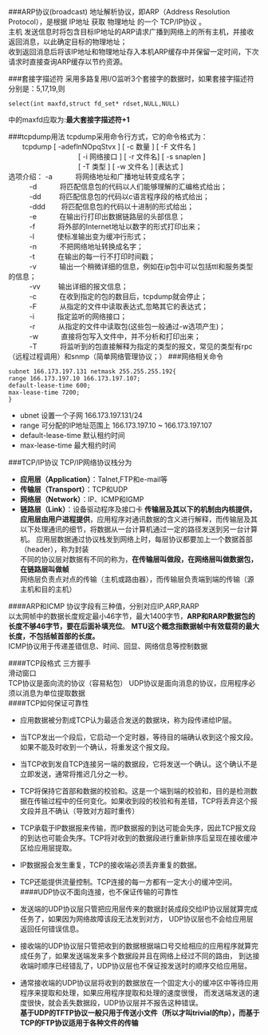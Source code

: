###ARP协议(broadcast)
地址解析协议，即ARP（Address Resolution Protocol），是根据 IP地址 获取 物理地址 的一个 TCP/IP协议 。   
主机 发送信息时将包含目标IP地址的ARP请求广播到网络上的所有主机，并接收返回消息，以此确定目标的物理地址；   
收到返回消息后将该IP地址和物理地址存入本机ARP缓存中并保留一定时间，下次请求时直接查询ARP缓存以节约资源。

###套接字描述符
采用多路复用I/O监听3个套接字的数据时，如果套接字描述符分别是：5,17,19,则
```
select(int maxfd,struct fd_set* rdset,NULL,NULL)
```
中的maxfd应取为:**最大套接字描述符+1**

###tcpdump用法
tcpdump采用命令行方式，它的命令格式为：   
    　　tcpdump [ -adeflnNOpqStvx ] [ -c 数量 ] [ -F 文件名 ]    
　　　　　　　　　　[ -i 网络接口 ] [ -r 文件名] [ -s snaplen ]    
　　　　　　　　　　[ -T 类型 ] [ -w 文件名 ] [表达式 ]      
选项介绍：
      -a 　　　将网络地址和广播地址转变成名字；  
　　　-d 　　　将匹配信息包的代码以人们能够理解的汇编格式给出；  
　　　-dd 　　 将匹配信息包的代码以c语言程序段的格式给出；   
　　　-ddd 　　将匹配信息包的代码以十进制的形式给出；   
　　　-e 　　　在输出行打印出数据链路层的头部信息；  
　　　-f 　　　将外部的Internet地址以数字的形式打印出来；  
　　　-l 　　　使标准输出变为缓冲行形式；   
　　　-n 　　　不把网络地址转换成名字；   
　　　-t 　　　在输出的每一行不打印时间戳；  
　　　-v 　　　输出一个稍微详细的信息，例如在ip包中可以包括ttl和服务类型的信息；  
　　　-vv 　　 输出详细的报文信息；  
　　　-c 　　　在收到指定的包的数目后，tcpdump就会停止；  
　　　-F 　　　从指定的文件中读取表达式,忽略其它的表达式；  
　　　-i 　　　指定监听的网络接口；  
　　　-r 　　　从指定的文件中读取包(这些包一般通过-w选项产生)；  
　　　-w 　　　直接将包写入文件中，并不分析和打印出来；  
　　　-T 　　　将监听到的包直接解释为指定的类型的报文，常见的类型有rpc （远程过程调用）和snmp（简单网络管理协议；）
###网络相关命令
```
subnet 166.173.197.131 netmask 255.255.255.192{
range 166.173.197.10 166.173.197.107;
default-lease-time 600;
max-lease-time 7200;
}
```
* ubnet 设置一个子网  166.173.197.131/24  
* range   可分配的IP地址范围上  166.173.197.10 ~ 166.173.197.107 
* default-lease-time 默认租约时间
* max-lease-time 最大租约时间 

###TCP/IP协议
TCP/IP网络协议栈分为
* **应用层（Application）**：Talnet,FTP和e-mail等
* **传输层（Transport）**：TCP和UDP
* **网络层（Network）**：IP、ICMP和IGMP
* **链路层（Link）**：设备驱动程序及接口卡
**传输层及其以下的机制由内核提供，应用层由用户进程提供**，应用程序对通讯数据的含义进行解释，而传输层及其以下处理通讯的细节，将数据从一台计算机通过一定的路径发送到另一台计算机。
应用层数据通过协议栈发到网络上时，每层协议都要加上一个数据首部（header），称为封装   
不同的协议层对数据有不同的称为，**在传输层叫做段，在网络层叫做数据包，在链路层叫做帧**    
网络层负责点对点的传输（主机或路由器），而传输层负责端到端的传输（源主机和目的主机）

####ARP和ICMP
协议字段有三种值，分别对应IP,ARP,RARP   
以太网帧中的数据长度规定最小46字节，最大1400字节，**ARP和RARP数据包的长度不够46字节，要在后面补填充位**。
**MTU这个概念指数据帧中有效载荷的最大长度，不包括帧首部的长度。**   
ICMP协议用于传递差错信息、时间、回显、网络信息等控制数据

####TCP段格式
三方握手    
滑动窗口   
TCP协议是面向流的协议（容易粘包）
UDP协议是面向消息的协议，应用程序必须以消息为单位提取数据       
####TCP如何保证可靠性
* 应用数据被分割成TCP认为最适合发送的数据块，称为段传递给IP层。
* 当TCP发出一个段后，它启动一个定时器，等待目的端确认收到这个报文段。如果不能及时收到一个确认，将重发这个报文段。
* 当TCP收到发自TCP连接另一端的数据段，它将发送一个确认。这个确认不是立即发送，通常将推迟几分之一秒。
* TCP将保持它首部和数据的校验和。这是一个端到端的校验和，目的是检测数据在传输过程中的任何变化。如果收到段的校验和有差错，TCP将丢弃这个报文段并且不确认（导致对方超时重传）
* TCP承载于IP数据报来传输，而IP数据报的到达可能会失序，因此TCP报文段的到达也可能会失序。TCP将对收到的数据段进行重新排序后呈现在接收缓冲区给应用层提取。
* IP数据报会发生重复，TCP的接收端必须丢弃重复的数据。
* TCP还能提供流量控制。TCP连接的每一方都有一定大小的缓冲空间。
####UDP协议不面向连接，也不保证传输的可靠性
* 发送端的UDP协议层只管把应用层传来的数据封装成段交给IP协议层就算完成任务了，如果因为网络故障该段无法发到对方，
UDP协议层也不会给应用层返回任何错误信息。

* 接收端的UDP协议层只管把收到的数据根据端口号交给相应的应用程序就算完成任务了，如果发送端发来多个数据段并且在网络上经过不同的路由，
到达接收端时顺序已经错乱了，UDP协议层也不保证按发送时的顺序交给应用层。

* 通常接收端的UDP协议层将收到的数据放在一个固定大小的缓冲区中等待应用程序来提取和处理，如果应用程序提取和处理的速度很慢，
而发送端发送的速度很快，就会丢失数据段，UDP协议层并不报告这种错误。   
**基于UDP的TFTP协议一般只用于传送小文件（所以才叫trivial的ftp），而基于TCP的FTP协议适用于各种文件的传输**


